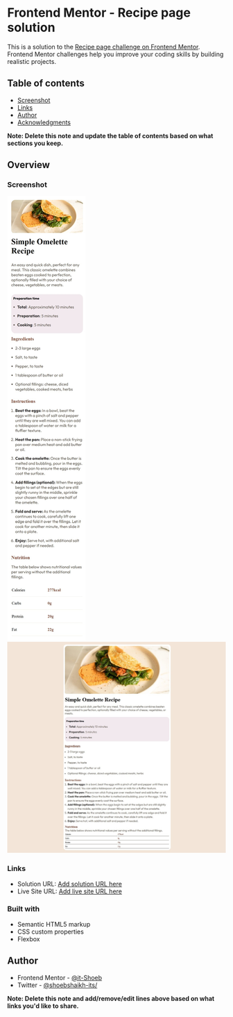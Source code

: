 # Frontend Mentor - Recipe page solution

This is a solution to the [Recipe page challenge on Frontend Mentor](https://www.frontendmentor.io/challenges/recipe-page-KiTsR8QQKm). Frontend Mentor challenges help you improve your coding skills by building realistic projects. 

## Table of contents

- [Screenshot](#screenshot)
- [Links](#links)
- [Author](#author)
- [Acknowledgments](#acknowledgments)

**Note: Delete this note and update the table of contents based on what sections you keep.**

## Overview

### Screenshot

![Mobile](./recipe-page-main%20-%20mobile.jpg)
![Desktop](./recipe-page-main%20-%20desktop.jpg)

### Links

- Solution URL: [Add solution URL here](https://github.com/it-Shoeb/Frontend-Mentor/tree/main/Newbie-Recipe%20page)
- Live Site URL: [Add live site URL here](https://recipe-page-main-frontend-mentor.netlify.app/)

### Built with

- Semantic HTML5 markup
- CSS custom properties
- Flexbox

## Author

- Frontend Mentor - [@it-Shoeb](https://www.frontendmentor.io/profile/it-Shoeb)
- Twitter - [@shoebshaikh-its/](https://www.linkedin.com/in/shoebshaikh-its/)

**Note: Delete this note and add/remove/edit lines above based on what links you'd like to share.**

